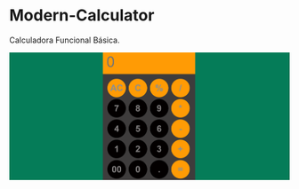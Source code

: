 # Modern-Calculator
Calculadora Funcional Básica.<br>

![Modern-Calculator](https://github.com/Decta-Cubitus/Modern-Calculator/blob/main/calc.png)
